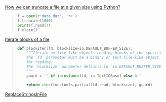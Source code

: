 [How we can truncate a file at a given size using Python?](https://www.tutorialspoint.com/How-we-can-truncate-a-file-at-a-given-size-using-Python)

> ```python
> f = open(r'data.dat', 'r+')
> f.truncate(1000)
> print(f.read())
> f.close()
> ```

[Iterate blocks of a file](https://github.com/avalentino/hashsum/blob/1bc36e78439ee066626d7875fc4e8ae20f0aa2f8/hashsum.py#L59-L69)

> ```python
> def blockiter(fd, blocksize=io.DEFAULT_BUFFER_SIZE):
>     """Iterate on file-like objects reading blocks of the specified size.
>     The `fd` parameter must be a binary or text file-like object opened
>     for reading.
>     The `blocksize` parameter defaults to `io.DEFAULT_BUFFER_SIZE`.
>     """
>     guard = '' if isinstance(fd, io.TextIOBase) else b''
> 
>     return iter(functools.partial(fd.read, blocksize), guard)
> ```

[ReplaceStringsInFile](https://github.com/abseil/abseil-cpp/blob/20211102.0/create_lts.py)
